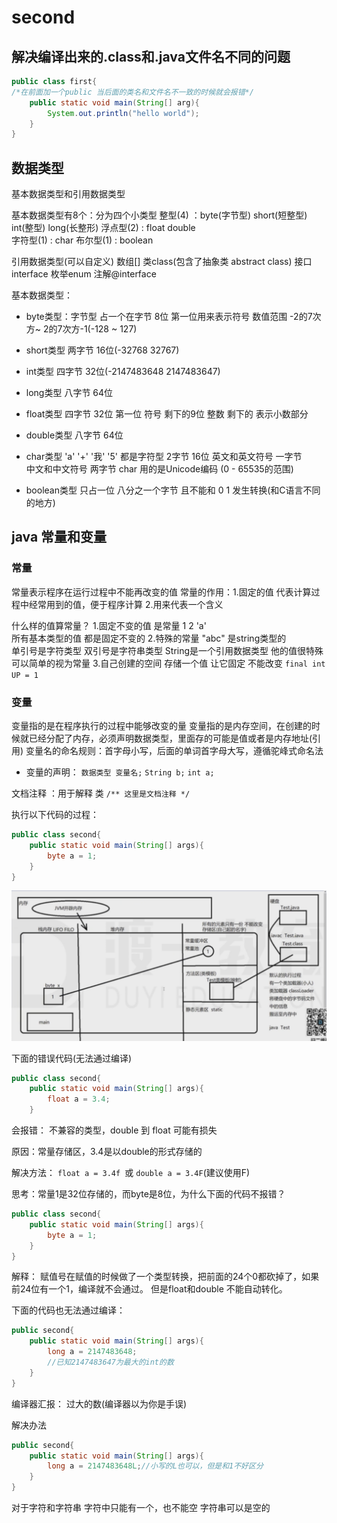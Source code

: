 # second

## 解决编译出来的.class和.java文件名不同的问题

```java
public class first{
/*在前面加一个public 当后面的类名和文件名不一致的时候就会报错*/
    public static void main(String[] arg){
        System.out.println("hello world");
    }
}
```

## 数据类型

基本数据类型和引用数据类型

基本数据类型有8个：分为四个小类型
    整型(4) ：byte(字节型) short(短整型)  int(整型) long(长整形)
    浮点型(2) : float double    
    字符型(1) : char
    布尔型(1) : boolean

引用数据类型(可以自定义)
    数组[]  类class(包含了抽象类 abstract class) 接口 interface  枚举enum  注解@interface

基本数据类型：
- byte类型：字节型  占一个在字节 8位
    第一位用来表示符号  数值范围 -2的7次方~ 2的7次方-1(-128 ~ 127)
- short类型 两字节  16位(-32768  32767)
- int类型  四字节  32位(-2147483648 2147483647)
- long类型  八字节  64位

- float类型 四字节  32位  第一位 符号  剩下的9位  整数  剩下的 表示小数部分
- double类型 八字节 64位

- char类型  'a' '+' '我' '5'  都是字符型  2字节  16位
    英文和英文符号 一字节  
    中文和中文符号  两字节  char  用的是Unicode编码 (0 - 65535的范围) 

- boolean类型 只占一位  八分之一个字节 且不能和 0 1 发生转换(和C语言不同的地方)


## java 常量和变量

### 常量

常量表示程序在运行过程中不能再改变的值
常量的作用：1.固定的值 代表计算过程中经常用到的值，便于程序计算 2.用来代表一个含义

什么样的值算常量？
1.固定不变的值 是常量  1 2 'a'  
    所有基本类型的值 都是固定不变的
2.特殊的常量  "abc"  是string类型的  
    单引号是字符类型  双引号是字符串类型
    String是一个引用数据类型  他的值很特殊  可以简单的视为常量
3.自己创建的空间  存储一个值  让它固定 不能改变
    ```final int UP = 1```


###  变量

变量指的是在程序执行的过程中能够改变的量
变量指的是内存空间，在创建的时候就已经分配了内存，必须声明数据类型，里面存的可能是值或者是内存地址(引用)
变量名的命名规则：首字母小写，后面的单词首字母大写，遵循驼峰式命名法

- 变量的声明：
    ```数据类型 变量名;``` 
    ```String b;```
    ```int a;```

文档注释 ：用于解释 类   ```/** 这里是文档注释 */```

执行以下代码的过程：

```java
public class second{
    public static void main(String[] args){
        byte a = 1;
    }
}
```

![源码编译过程](../image/1.png)

下面的错误代码(无法通过编译)


```java
public class second{
    public static void main(String[] args){
        float a = 3.4;
    }
```

会报错： 不兼容的类型，double 到 float 可能有损失

原因：常量存储区，3.4是以double的形式存储的

解决方法： 
```float a = 3.4f ```或 ```double a = 3.4F```(建议使用F)

思考：常量1是32位存储的，而byte是8位，为什么下面的代码不报错？

```java
public class second{
    public static void main(String[] args){
        byte a = 1;
    }
}
```

解释： 赋值号在赋值的时候做了一个类型转换，把前面的24个0都砍掉了，如果前24位有一个1，编译就不会通过。
        但是float和double 不能自动转化。

下面的代码也无法通过编译：

```java
public second{
    public static void main(String[] args){
        long a = 2147483648;
        //已知2147483647为最大的int的数
    }
}
```

编译器汇报： 过大的数(编译器以为你是手误)

解决办法

```java
public second{
    public static void main(String[] args){
        long a = 2147483648L;//小写的L也可以，但是和1不好区分
    }
}
```

对于字符和字符串  字符中只能有一个，也不能空    字符串可以是空的